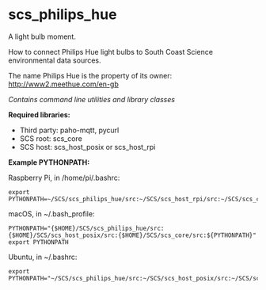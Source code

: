 # scs_philips_hue
A light bulb moment.

How to connect Philips Hue light bulbs to South Coast Science environmental data sources.

The name Philips Hue is the property of its owner:
http://www2.meethue.com/en-gb

_Contains command line utilities and library classes_


**Required libraries:** 

* Third party: paho-mqtt, pycurl
* SCS root: scs_core
* SCS host: scs_host_posix or scs_host_rpi


**Example PYTHONPATH:**

Raspberry Pi, in /home/pi/.bashrc:

    export PYTHONPATH=~/SCS/scs_philips_hue/src:~/SCS/scs_host_rpi/src:~/SCS/scs_core/src:$PYTHONPATH


macOS, in ~/.bash_profile:

    PYTHONPATH="{$HOME}/SCS/scs_philips_hue/src:{$HOME}/SCS/scs_host_posix/src:{$HOME}/SCS/scs_core/src:${PYTHONPATH}"
    export PYTHONPATH


Ubuntu, in ~/.bashrc:

    export PYTHONPATH="~/SCS/scs_philips_hue/src:~/SCS/scs_host_posix/src:~/SCS/scs_core/src:$PYTHONPATH"

